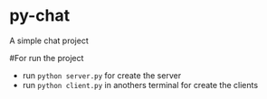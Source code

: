 # py-chat
A simple chat project

#For run the project
- run `python server.py` for create the server
- run `python client.py` in anothers terminal for create the clients
